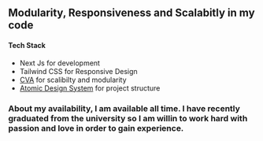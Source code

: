 ## Modularity, Responsiveness and Scalabitly in my code

#### Tech Stack

- Next Js for development
- Tailwind CSS for Responsive Design
- [CVA](https://cva.style/docs) for scalibilty and modularity
- [Atomic Design System](https://bradfrost.com/blog/post/atomic-web-design/) for project structure

### About my availability, I am available all time. I have recently graduated from the university so I am willin to work hard with passion and love in order to gain experience.
